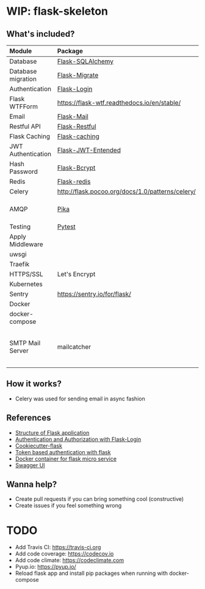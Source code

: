 # WIP: flask-skeleton

## What's included?

|Module|Package|Description|
|:-----|:------|:----------|
|Database    |[Flask-SQLAlchemy](https://flask-sqlalchemy.palletsprojects.com/en/2.x/)||
|Database migration|[Flask-Migrate](https://flask-migrate.readthedocs.io/en/latest/)||
|Authentication|[Flask-Login](https://flask-login.readthedocs.io/en/latest/)||
|Flask WTFForm|https://flask-wtf.readthedocs.io/en/stable/||
|Email|[Flask-Mail](https://pythonhosted.org/Flask-Mail/)||
|Restful API|[Flask-Restful](https://flask-restful.readthedocs.io/en/latest/)||
|Flask Caching|[Flask-caching](https://flask-caching.readthedocs.io/en/latest/)||
|JWT Authentication|[Flask-JWT-Entended](https://flask-jwt-extended.readthedocs.io/en/latest/)||
|Hash Password|[Flask-Bcrypt](https://flask-bcrypt.readthedocs.io/en/latest/)||
|Redis|[Flask-redis](https://pypi.org/project/flask-redis/)||
|Celery|http://flask.pocoo.org/docs/1.0/patterns/celery/||
|AMQP| [Pika](https://www.rabbitmq.com/tutorials/tutorial-one-python.html) |Working with RabbitMQ |
|Testing|[Pytest](https://docs.pytest.org/en/latest/)||
|Apply Middleware|||
|uwsgi|||
|Traefik|||
|HTTPS/SSL|Let's Encrypt||
|Kubernetes|||
|Sentry|https://sentry.io/for/flask/||
|Docker|||
|docker-compose||
|SMTP Mail Server|mailcatcher|Fake smtp email server for testing email|

## How it works?

- Celery was used for sending email in async fashion

## References

- [Structure of Flask application](https://lepture.com/en/2018/structure-of-a-flask-project)
- [Authentication and Authorization with Flask-Login](https://scotch.io/tutorials/authentication-and-authorization-with-flask-login)
- [Cookiecutter-flask](https://github.com/cookiecutter-flask/cookiecutter-flask)
- [Token based authentication with flask](https://realpython.com/token-based-authentication-with-flask/)
- [Docker container for flask micro service](https://github.com/AmeyRuikar/D-Flask)
- [Swagger UI](https://towardsdatascience.com/working-with-apis-using-flask-flask-restplus-and-swagger-ui-7cf447deda7f)

## Wanna help?
- Create pull requests if you can bring something cool (constructive)
- Create issues if you feel something wrong

# TODO
- Add Travis CI: https://travis-ci.org
- Add code coverage: https://codecov.io
- Add code climate: https://codeclimate.com
- Pyup.io: https://pyup.io/
- Reload flask app and install pip packages when running with docker-compose
